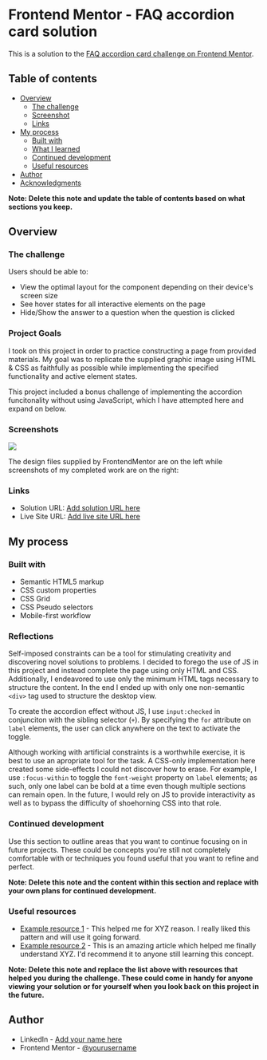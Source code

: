 # Frontend Mentor - FAQ accordion card solution

This is a solution to the [FAQ accordion card challenge on Frontend Mentor](https://www.frontendmentor.io/challenges/faq-accordion-card-XlyjD0Oam).

## Table of contents

- [Overview](#overview)
  - [The challenge](#the-challenge)
  - [Screenshot](#screenshot)
  - [Links](#links)
- [My process](#my-process)
  - [Built with](#built-with)
  - [What I learned](#what-i-learned)
  - [Continued development](#continued-development)
  - [Useful resources](#useful-resources)
- [Author](#author)
- [Acknowledgments](#acknowledgments)

**Note: Delete this note and update the table of contents based on what sections you keep.**

## Overview

### The challenge

Users should be able to:

- View the optimal layout for the component depending on their device's screen size
- See hover states for all interactive elements on the page
- Hide/Show the answer to a question when the question is clicked

### Project Goals

I took on this project in order to practice constructing a page from provided materials. My goal was to replicate the supplied graphic image using HTML & CSS as faithfully as possible while implementing the specified functionality and active element states. 

This project included a bonus challenge of implementing the accordion funcitonality without using JavaScript, which I have attempted here and expand on below. 

### Screenshots

![](./screenshot.jpg)

The design files supplied by FrontendMentor are on the left while screenshots of my completed work are on the right:

### Links

- Solution URL: [Add solution URL here](https://your-solution-url.com)
- Live Site URL: [Add live site URL here](https://your-live-site-url.com)

## My process

### Built with

- Semantic HTML5 markup
- CSS custom properties
- CSS Grid
- CSS Pseudo selectors
- Mobile-first workflow

### Reflections

Self-imposed constraints can be a tool for stimulating creativity and discovering novel solutions to problems. I decided to forego the use of JS in this project and instead complete the page using only HTML and CSS. Additionally, I endeavored to use only the minimum HTML tags necessary to structure the content. In the end I ended up with only one non-semantic `<div>` tag used to structure the desktop view. 

To create the accordion effect without JS, I use `input:checked` in conjunciton with the sibling selector (`+`). By specifying the `for` attribute on `label` elements, the user can click anywhere on the text to activate the toggle.

Although working with artificial constraints is a worthwhile exercise, it is best to use an apropriate tool for the task. A CSS-only implementation here created some side-effects I could not discover how to erase. For example, I use `:focus-within` to toggle the `font-weight` property on `label` elements; as such, only one label can be bold at a time even though multiple sections can remain open. In the future, I would rely on JS to provide interactivity as well as to bypass the difficulty of shoehorning CSS into that role. 

### Continued development

Use this section to outline areas that you want to continue focusing on in future projects. These could be concepts you're still not completely comfortable with or techniques you found useful that you want to refine and perfect.

**Note: Delete this note and the content within this section and replace with your own plans for continued development.**

### Useful resources

- [Example resource 1](https://www.example.com) - This helped me for XYZ reason. I really liked this pattern and will use it going forward.
- [Example resource 2](https://www.example.com) - This is an amazing article which helped me finally understand XYZ. I'd recommend it to anyone still learning this concept.

**Note: Delete this note and replace the list above with resources that helped you during the challenge. These could come in handy for anyone viewing your solution or for yourself when you look back on this project in the future.**

## Author

- LinkedIn - [Add your name here](https://www.your-site.com)
- Frontend Mentor - [@yourusername](https://www.frontendmentor.io/profile/yourusername)

